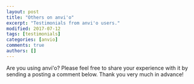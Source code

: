 ```yaml
---
layout: post
title: "Others on anvi'o"
excerpt: "Testimonials from anvi'o users."
modified: 2017-07-12
tags: [testimonials]
categories: [anvio]
comments: true
authors: []
---
```


Are you using anvi'o? Please feel free to share your experience with it by sending a posting a comment below. Thank you very much in advance!

